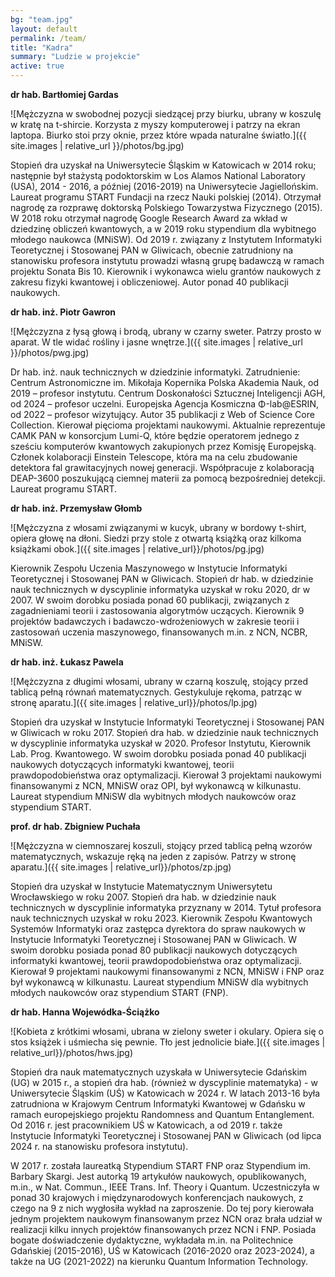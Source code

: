 ```yaml
---
bg: "team.jpg"
layout: default
permalink: /team/
title: "Kadra"
summary: "Ludzie w projekcie"
active: true
---
```


**dr hab. Bartłomiej Gardas**

![Mężczyzna w swobodnej pozycji siedzącej przy biurku, ubrany w koszulę w kratę
na t-shircie. Korzysta z myszy komputerowej i patrzy na ekran laptopa. Biurko
stoi przy oknie, przez które wpada naturalne światło.]({{ site.images |
relative_url }}/photos/bg.jpg)

Stopień dra uzyskał na Uniwersytecie Śląskim w Katowicach w 2014 roku; następnie
był stażystą podoktorskim w Los Alamos National Laboratory (USA), 2014 - 2016, a
później (2016-2019) na Uniwersytecie Jagiellońskim. Laureat programu START
Fundacji na rzecz Nauki polskiej (2014). Otrzymał nagrodę za rozprawę doktorską
Polskiego Towarzystwa Fizycznego (2015). W 2018 roku otrzymał nagrodę Google
Research Award za wkład w dziedzinę obliczeń kwantowych, a w 2019 roku
stypendium dla wybitnego młodego naukowca (MNiSW). Od 2019 r. związany z
Instytutem Informatyki Teoretycznej i Stosowanej PAN w Gliwicach, obecnie
zatrudniony na stanowisku profesora instytutu prowadzi własną grupę badawczą w
ramach projektu Sonata Bis 10. Kierownik i wykonawca wielu grantów naukowych z
zakresu fizyki kwantowej i obliczeniowej. Autor ponad 40 publikacji naukowych.
  
**dr hab. inż. Piotr Gawron**

![Mężczyzna z łysą głową i brodą, ubrany w czarny sweter. Patrzy prosto w
aparat. W tle widać rośliny i jasne wnętrze.]({{ site.images | relative_url
}}/photos/pwg.jpg)

Dr hab. inż. nauk technicznych w dziedzinie informatyki. Zatrudnienie: Centrum
Astronomiczne im. Mikołaja Kopernika Polska Akademia Nauk, od 2019 – profesor
instytutu. Centrum Doskonałości Sztucznej Inteligencji AGH, od 2024 – profesor
uczelni. Europejska Agencja Kosmiczna Φ-lab@ESRIN, od 2022 – profesor
wizytujący. Autor 35 publikacji z Web of Science Core Collection. Kierował
pięcioma projektami naukowymi. Aktualnie reprezentuje CAMK PAN w konsorcjum
Lumi-Q, które będzie operatorem jednego z sześciu komputerów kwantowych
zakupionych przez Komisję Europejską. Członek kolaboracji Einstein Telescope,
która ma na celu zbudowanie detektora fal grawitacyjnych nowej generacji.
Współpracuje z kolaboracją DEAP-3600 poszukującą ciemnej materii za pomocą
bezpośredniej detekcji. Laureat programu START.
  
**dr hab. inż. Przemysław Głomb**

![Mężczyzna z włosami związanymi w kucyk, ubrany w bordowy t-shirt, opiera głowę
na dłoni. Siedzi przy stole z otwartą książką oraz kilkoma książkami obok.]({{
site.images | relative_url}}/photos/pg.jpg)

Kierownik Zespołu Uczenia Maszynowego w Instytucie Informatyki Teoretycznej i
Stosowanej PAN w Gliwicach. Stopień dr hab. w dziedzinie nauk technicznych w
dyscyplinie informatyka uzyskał w roku 2020, dr w 2007. W swoim dorobku posiada
ponad 60 publikacji, związanych z zagadnieniami teorii i zastosowania algorytmów
uczących. Kierownik 9 projektów badawczych i badawczo-wdrożeniowych w zakresie
teorii i zastosowań uczenia maszynowego, finansowanych m.in. z NCN, NCBR, MNiSW.
  
**dr hab. inż. Łukasz Pawela**

![Mężczyzna z długimi włosami, ubrany w czarną koszulę, stojący przed tablicą
pełną równań matematycznych. Gestykuluje rękoma, patrząc w stronę aparatu.]({{
site.images | relative_url}}/photos/lp.jpg)

Stopień dra uzyskał w Instytucie Informatyki Teoretycznej i Stosowanej PAN w
Gliwicach w roku 2017. Stopień dra hab. w dziedzinie nauk technicznych w
dyscyplinie informatyka uzyskał w 2020. Profesor Instytutu, Kierownik Lab. Prog.
Kwantowego. W swoim dorobku posiada ponad 40 publikacji naukowych dotyczących
informatyki kwantowej, teorii prawdopodobieństwa oraz optymalizacji. Kierował 3
projektami naukowymi finansowanymi z NCN, MNiSW oraz OPI, był wykonawcą w
kilkunastu. Laureat stypendium MNiSW dla wybitnych młodych naukowców oraz
stypendium START.

**prof. dr hab. Zbigniew Puchała**

![Mężczyzna w ciemnoszarej koszuli, stojący przed tablicą pełną wzorów
matematycznych, wskazuje ręką na jeden z zapisów. Patrzy w stronę aparatu.]({{
site.images | relative_url}}/photos/zp.jpg)

Stopień dra uzyskał w Instytucie Matematycznym Uniwersytetu Wrocławskiego w 
roku 2007. Stopień dra hab. w dziedzinie nauk technicznych w dyscyplinie
informatyka przyznany w 2014. Tytuł profesora nauk technicznych uzyskał
w roku 2023. Kierownik Zespołu Kwantowych Systemów Informatyki oraz zastępca
dyrektora do spraw naukowych w Instytucie Informatyki Teoretycznej i Stosowanej
PAN w Gliwicach. W swoim dorobku posiada ponad 80 publikacji naukowych dotyczących
informatyki kwantowej, teorii prawdopodobieństwa oraz optymalizacji. Kierował 9
projektami naukowymi finansowanymi z NCN, MNiSW i FNP oraz był wykonawcą w
kilkunastu. Laureat stypendium MNiSW dla wybitnych młodych naukowców oraz
stypendium START (FNP).
  
**dr hab. Hanna Wojewódka-Ściążko**

![Kobieta z krótkimi włosami, ubrana w zielony sweter i okulary. Opiera się o
stos książek i uśmiecha się pewnie. Tło jest jednolicie białe.]({{ site.images |
relative_url}}/photos/hws.jpg)

Stopień dra nauk matematycznych uzyskała w Uniwersytecie Gdańskim (UG) w 2015
r., a stopień dra hab. (również w dyscyplinie matematyka) - w Uniwersytecie
Śląskim (UŚ) w Katowicach w 2024 r. W latach 2013-16 była zatrudniona w Krajowym
Centrum Informatyki Kwantowej w Gdańsku w ramach europejskiego projektu
Randomness and Quantum Entanglement. Od 2016 r. jest pracownikiem UŚ w
Katowicach, a od 2019 r. także Instytucie Informatyki Teoretycznej i Stosowanej
PAN w Gliwicach (od lipca 2024 r. na stanowisku profesora instytutu). 

W 2017 r. została laureatką Stypendium START FNP oraz Stypendium im. Barbary
Skargi. Jest autorką 19 artykułów naukowych, opublikowanych, m.in., w Nat.
Commun., IEEE Trans. Inf. Theory i Quantum. Uczestniczyła w ponad 30 krajowych i
międzynarodowych konferencjach naukowych, z czego na 9 z nich wygłosiła wykład
na zaproszenie. Do tej pory kierowała jednym projektem naukowym finansowanym
przez NCN oraz brała udział w realizacji kilku innych projektów finansowanych
przez NCN i FNP. Posiada bogate doświadczenie dydaktyczne, wykładała m.in. na
Politechnice Gdańskiej (2015-2016), UŚ w Katowicach (2016-2020 oraz 2023-2024),
a także na UG (2021-2022) na kierunku Quantum Information Technology.